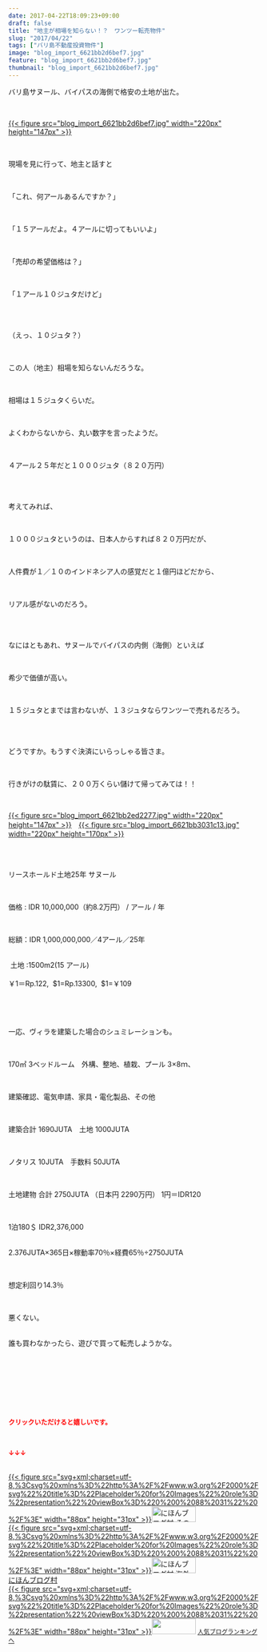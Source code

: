 ```yaml
---
date: 2017-04-22T18:09:23+09:00
draft: false
title: "地主が相場を知らない！？　ワンツー転売物件"
slug: "2017/04/22"
tags: ["バリ島不動産投資物件"]
image: "blog_import_6621bb2d6bef7.jpg"
feature: "blog_import_6621bb2d6bef7.jpg"
thumbnail: "blog_import_6621bb2d6bef7.jpg"
---
```

<p>バリ島サヌール、バイパスの海側で格安の土地が出た。</p><p> </p><p><a href="blog_import_6621bb2d6bef7.jpg">{{< figure src="blog_import_6621bb2d6bef7.jpg" width="220px" height="147px" >}}</a></p><p> </p><p>現場を見に行って、地主と話すと</p><p> </p><p>「これ、何アールあるんですか？」</p><p> </p><p>「１５アールだよ。４アールに切ってもいいよ」</p><p> </p><p>「売却の希望価格は？」</p><p> </p><p>「１アール１０ジュタだけど」</p><p> </p><p><br/>（えっ、１０ジュタ？）</p><p> </p><p>この人（地主）相場を知らないんだろうな。</p><p> </p><p>相場は１５ジュタくらいだ。</p><p> </p><p>よくわからないから、丸い数字を言ったようだ。</p><p> </p><p>４アール２５年だと１０００ジュタ（８２０万円）</p><p> </p><p><br/>考えてみれば、</p><p> </p><p>１０００ジュタというのは、日本人からすれば８２０万円だが、</p><p> </p><p>人件費が１／１０のインドネシア人の感覚だと１億円ほどだから、</p><p> </p><p>リアル感がないのだろう。</p><p> </p><p><br/>なにはともあれ、サヌールでバイパスの内側（海側）といえば</p><p> </p><p>希少で価値が高い。</p><p> </p><p>１５ジュタとまでは言わないが、１３ジュタならワンツーで売れるだろう。</p><p> </p><p><br/>どうですか。もうすぐ決済にいらっしゃる皆さま。</p><p> </p><p>行きがけの駄賃に、２００万くらい儲けて帰ってみては！！</p><p> </p><p><a href="blog_import_6621bb2ed2277.jpg">{{< figure src="blog_import_6621bb2ed2277.jpg" width="220px" height="147px" >}}</a>　<a href="blog_import_6621bb3031c13.jpg">{{< figure src="blog_import_6621bb3031c13.jpg" width="220px" height="170px" >}}</a></p><p> </p><p><br/>リースホールド土地25年 サヌール         </p><p> </p><p>価格 : IDR 10,000,000（約8.2万円） / アール / 年</p><p> </p><p>総額：IDR 1,000,000,000／4アール／25年           <br/>  </p><p> 土地 :1500m2(15 アール)           <br/>             <br/>￥1＝Rp.122,  $1=Rp.13300,  $1=￥109</p><p> </p><p> </p><p>一応、ヴィラを建築した場合のシュミレーションも。</p><p> </p><p>170㎡ 3ベッドルーム　外構、整地、植栽、プール 3×8ｍ、</p><p> </p><p>建築確認、電気申請、家具・電化製品、その他</p><p> </p><p>建築合計 1690JUTA　土地 1000JUTA</p><p> </p><p>ノタリス 10JUTA　手数料 50JUTA</p><p> </p><p>土地建物 合計 2750JUTA （日本円 2290万円） 1円＝IDR120</p><p> </p><p>1泊180＄ IDR2,376,000</p><p><br/>2.376JUTA×365日×稼動率70％×経費65％÷2750JUTA</p><p> </p><p>想定利回り14.3％</p><p> </p><p>悪くない。</p><p><br/>誰も買わなかったら、遊びで買って転売しようかな。</p><p> </p><p> </p><p> </p><p> </p><p><font color="#ff0000" size="2"><strong>クリックいただけると嬉しいです。</strong></font></p><p></p><p> </p><p><font color="#ff0000" size="2"><strong>↓↓↓</strong></font></p><p><br/><a href="ranking.html?p_cid=01260127" id="&amp;blogmura_banner" target="_blank">{{< figure src="svg+xml;charset=utf-8,%3Csvg%20xmlns%3D%22http%3A%2F%2Fwww.w3.org%2F2000%2Fsvg%22%20title%3D%22Placeholder%20for%20Images%22%20role%3D%22presentation%22%20viewBox%3D%220%200%2088%2031%22%20%2F%3E" width="88px" height="31px" >}}<noscript><img alt="にほんブログ村 その他生活ブログ 不動産投資へ" border="0" height="31" src="//life.blogmura.com/hudousantoushi/img/hudousantoushi88_31.gif" width="88"></noscript></a><br/><a href="ranking.html?p_cid=01260127" target="_blank">{{< figure src="svg+xml;charset=utf-8,%3Csvg%20xmlns%3D%22http%3A%2F%2Fwww.w3.org%2F2000%2Fsvg%22%20title%3D%22Placeholder%20for%20Images%22%20role%3D%22presentation%22%20viewBox%3D%220%200%2088%2031%22%20%2F%3E" width="88px" height="31px" >}}<noscript><img alt="にほんブログ村 海外生活ブログ バリ島情報へ" border="0" height="31" src="https://img-proxy.blog-video.jp/images?url=http%3A%2F%2Foverseas.blogmura.com%2Fbali%2Fimg%2Fbali88_31.gif" width="88"></noscript></a><br/><a href="ranking.html?p_cid=01260127" target="_blank">にほんブログ村</a><br/><a href="link.php?1804582" title="人気ブログランキングへ">{{< figure src="svg+xml;charset=utf-8,%3Csvg%20xmlns%3D%22http%3A%2F%2Fwww.w3.org%2F2000%2Fsvg%22%20title%3D%22Placeholder%20for%20Images%22%20role%3D%22presentation%22%20viewBox%3D%220%200%2088%2031%22%20%2F%3E" width="88px" height="31px" >}}<noscript><img border="0" height="31" src="https://blog.with2.net/img/banner/banner_22.gif" width="88"></noscript></a> <a href="link.php?1804582" style="font-size: 12px;">人気ブログランキングへ</a></p>

